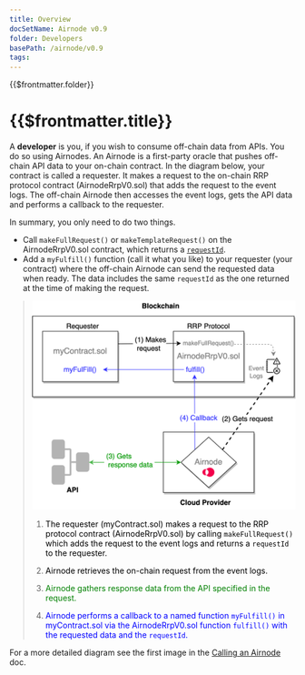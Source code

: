 ```yaml
---
title: Overview
docSetName: Airnode v0.9
folder: Developers
basePath: /airnode/v0.9
tags:
---
```


<TitleSpan>{{$frontmatter.folder}}</TitleSpan>

# {{$frontmatter.title}}

<VersionWarning/>

A **developer** is you, if you wish to consume off-chain data from APIs. You do
so using Airnodes. An Airnode is a first-party oracle that pushes off-chain API
data to your on-chain contract. In the diagram below, your contract is called a
requester. It makes a request to the on-chain RRP protocol contract
(AirnodeRrpV0.sol) that adds the request to the event logs. The off-chain
Airnode then accesses the event logs, gets the API data and performs a callback
to the requester.

In summary, you only need to do two things.

- Call `makeFullRequest()` or `makeTemplateRequest()` on the AirnodeRrpV0.sol
  contract, which returns a [`requestId`](../concepts/request.md#requestid).
- Add a `myFulfill()` function (call it what you like) to your requester (your
  contract) where the off-chain Airnode can send the requested data when ready.
  The data includes the same `requestId` as the one returned at the time of
  making the request.

> <img src="../assets/images/developer-overview.png" width="650px"/>
>
> 1.  <p class="diagram-line" style="color:black;">The requester (myContract.sol) makes a request to the RRP protocol contract (AirnodeRrpV0.sol) by calling <code>makeFullRequest()</code> which adds the request to the event logs and returns a <code>requestId</code> to the requester.</p>
> 2.  <p class="diagram-line" style="color:black;">Airnode retrieves the on-chain request from the event logs.</p>
> 3.  <p class="diagram-line" style="color:green;">Airnode gathers response data from the API specified in the request.</p>
> 4.  <p class="diagram-line" style="color:blue;">Airnode performs a callback to a named function <code>myFulfill()</code> in myContract.sol via the AirnodeRrpV0.sol function <code>fulfill()</code> with the requested data and the <code>requestId</code>.</p>

For a more detailed diagram see the first image in the
[Calling an Airnode](./call-an-airnode.md) doc.

